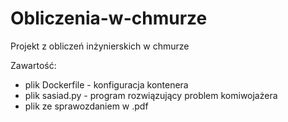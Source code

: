 # Obliczenia-w-chmurze
Projekt z obliczeń inżynierskich w chmurze

Zawartość:

- plik Dockerfile - konfiguracja kontenera
- plik sasiad.py - program rozwiązujący problem komiwojażera
- plik ze sprawozdaniem w .pdf
